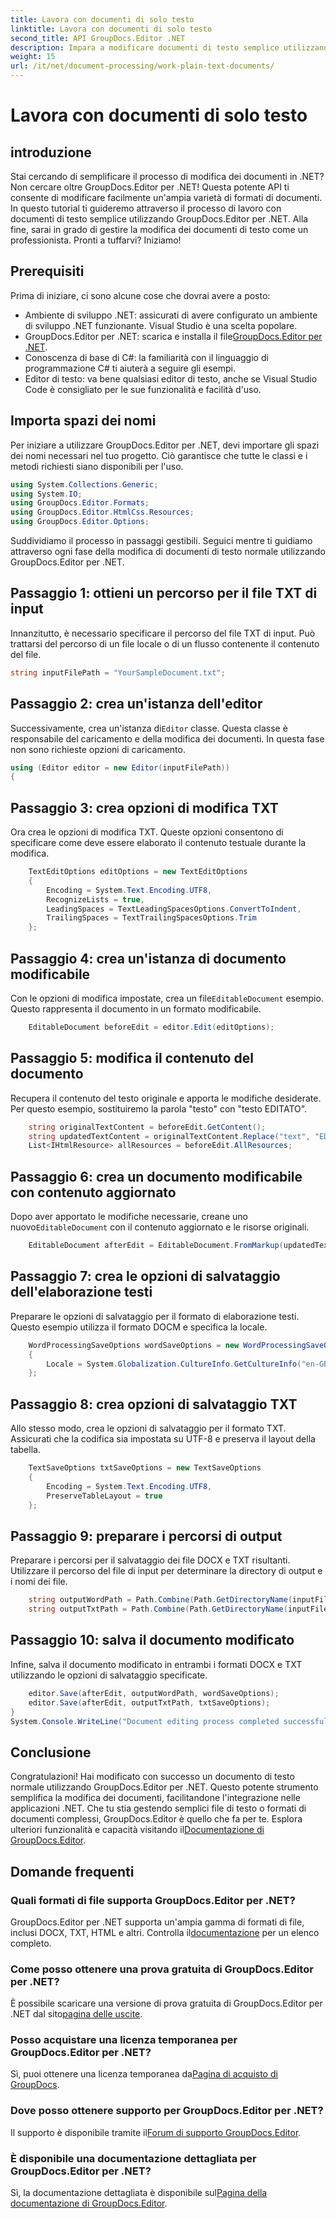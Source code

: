 ```yaml
---
title: Lavora con documenti di solo testo
linktitle: Lavora con documenti di solo testo
second_title: API GroupDocs.Editor .NET
description: Impara a modificare documenti di testo semplice utilizzando GroupDocs.Editor per .NET con la nostra guida passo passo. Semplifica il processo di modifica dei documenti .NET.
weight: 15
url: /it/net/document-processing/work-plain-text-documents/
---
```


# Lavora con documenti di solo testo

## introduzione
Stai cercando di semplificare il processo di modifica dei documenti in .NET? Non cercare oltre GroupDocs.Editor per .NET! Questa potente API ti consente di modificare facilmente un'ampia varietà di formati di documenti. In questo tutorial ti guideremo attraverso il processo di lavoro con documenti di testo semplice utilizzando GroupDocs.Editor per .NET. Alla fine, sarai in grado di gestire la modifica dei documenti di testo come un professionista. Pronti a tuffarvi? Iniziamo!
## Prerequisiti
Prima di iniziare, ci sono alcune cose che dovrai avere a posto:
- Ambiente di sviluppo .NET: assicurati di avere configurato un ambiente di sviluppo .NET funzionante. Visual Studio è una scelta popolare.
-  GroupDocs.Editor per .NET: scarica e installa il file[GroupDocs.Editor per .NET](https://releases.groupdocs.com/editor/net/).
- Conoscenza di base di C#: la familiarità con il linguaggio di programmazione C# ti aiuterà a seguire gli esempi.
- Editor di testo: va bene qualsiasi editor di testo, anche se Visual Studio Code è consigliato per le sue funzionalità e facilità d'uso.
## Importa spazi dei nomi
Per iniziare a utilizzare GroupDocs.Editor per .NET, devi importare gli spazi dei nomi necessari nel tuo progetto. Ciò garantisce che tutte le classi e i metodi richiesti siano disponibili per l'uso.
```csharp
using System.Collections.Generic;
using System.IO;
using GroupDocs.Editor.Formats;
using GroupDocs.Editor.HtmlCss.Resources;
using GroupDocs.Editor.Options;
```
Suddividiamo il processo in passaggi gestibili. Seguici mentre ti guidiamo attraverso ogni fase della modifica di documenti di testo normale utilizzando GroupDocs.Editor per .NET.
## Passaggio 1: ottieni un percorso per il file TXT di input
Innanzitutto, è necessario specificare il percorso del file TXT di input. Può trattarsi del percorso di un file locale o di un flusso contenente il contenuto del file.
```csharp
string inputFilePath = "YourSampleDocument.txt";
```
## Passaggio 2: crea un'istanza dell'editor
 Successivamente, crea un'istanza di`Editor` classe. Questa classe è responsabile del caricamento e della modifica dei documenti. In questa fase non sono richieste opzioni di caricamento.
```csharp
using (Editor editor = new Editor(inputFilePath))
{
```
## Passaggio 3: crea opzioni di modifica TXT
Ora crea le opzioni di modifica TXT. Queste opzioni consentono di specificare come deve essere elaborato il contenuto testuale durante la modifica.
```csharp
    TextEditOptions editOptions = new TextEditOptions
    {
        Encoding = System.Text.Encoding.UTF8,
        RecognizeLists = true,
        LeadingSpaces = TextLeadingSpacesOptions.ConvertToIndent,
        TrailingSpaces = TextTrailingSpacesOptions.Trim
    };
```
## Passaggio 4: crea un'istanza di documento modificabile
 Con le opzioni di modifica impostate, crea un file`EditableDocument` esempio. Questo rappresenta il documento in un formato modificabile.
```csharp
    EditableDocument beforeEdit = editor.Edit(editOptions);
```
## Passaggio 5: modifica il contenuto del documento
Recupera il contenuto del testo originale e apporta le modifiche desiderate. Per questo esempio, sostituiremo la parola "testo" con "testo EDITATO".
```csharp
    string originalTextContent = beforeEdit.GetContent();
    string updatedTextContent = originalTextContent.Replace("text", "EDITED text");
    List<IHtmlResource> allResources = beforeEdit.AllResources;
```
## Passaggio 6: crea un documento modificabile con contenuto aggiornato
 Dopo aver apportato le modifiche necessarie, creane uno nuovo`EditableDocument` con il contenuto aggiornato e le risorse originali.
```csharp
    EditableDocument afterEdit = EditableDocument.FromMarkup(updatedTextContent, allResources);
```
## Passaggio 7: crea le opzioni di salvataggio dell'elaborazione testi
Preparare le opzioni di salvataggio per il formato di elaborazione testi. Questo esempio utilizza il formato DOCM e specifica la locale.
```csharp
    WordProcessingSaveOptions wordSaveOptions = new WordProcessingSaveOptions(WordProcessingFormats.Docm)
    {
        Locale = System.Globalization.CultureInfo.GetCultureInfo("en-GB")
    };
```
## Passaggio 8: crea opzioni di salvataggio TXT
Allo stesso modo, crea le opzioni di salvataggio per il formato TXT. Assicurati che la codifica sia impostata su UTF-8 e preserva il layout della tabella.
```csharp
    TextSaveOptions txtSaveOptions = new TextSaveOptions
    {
        Encoding = System.Text.Encoding.UTF8,
        PreserveTableLayout = true
    };
```
## Passaggio 9: preparare i percorsi di output
Preparare i percorsi per il salvataggio dei file DOCX e TXT risultanti. Utilizzare il percorso del file di input per determinare la directory di output e i nomi dei file.
```csharp
    string outputWordPath = Path.Combine(Path.GetDirectoryName(inputFilePath), Path.GetFileNameWithoutExtension(inputFilePath) + ".docm");
    string outputTxtPath = Path.Combine(Path.GetDirectoryName(inputFilePath), Path.GetFileNameWithoutExtension(inputFilePath) + ".txt");
```
## Passaggio 10: salva il documento modificato
Infine, salva il documento modificato in entrambi i formati DOCX e TXT utilizzando le opzioni di salvataggio specificate.
```csharp
    editor.Save(afterEdit, outputWordPath, wordSaveOptions);
    editor.Save(afterEdit, outputTxtPath, txtSaveOptions);
}
System.Console.WriteLine("Document editing process completed successfully!");
```
## Conclusione
 Congratulazioni! Hai modificato con successo un documento di testo normale utilizzando GroupDocs.Editor per .NET. Questo potente strumento semplifica la modifica dei documenti, facilitandone l'integrazione nelle applicazioni .NET. Che tu stia gestendo semplici file di testo o formati di documenti complessi, GroupDocs.Editor è quello che fa per te. Esplora ulteriori funzionalità e capacità visitando il[Documentazione di GroupDocs.Editor](https://tutorials.groupdocs.com/editor/net/).
## Domande frequenti
### Quali formati di file supporta GroupDocs.Editor per .NET?
 GroupDocs.Editor per .NET supporta un'ampia gamma di formati di file, inclusi DOCX, TXT, HTML e altri. Controlla il[documentazione](https://tutorials.groupdocs.com/editor/net/) per un elenco completo.
### Come posso ottenere una prova gratuita di GroupDocs.Editor per .NET?
 È possibile scaricare una versione di prova gratuita di GroupDocs.Editor per .NET dal sito[pagina delle uscite](https://releases.groupdocs.com/).
### Posso acquistare una licenza temporanea per GroupDocs.Editor per .NET?
Sì, puoi ottenere una licenza temporanea da[Pagina di acquisto di GroupDocs](https://purchase.groupdocs.com/temporary-license/).
### Dove posso ottenere supporto per GroupDocs.Editor per .NET?
 Il supporto è disponibile tramite il[Forum di supporto GroupDocs.Editor](https://forum.groupdocs.com/c/editor/20).
### È disponibile una documentazione dettagliata per GroupDocs.Editor per .NET?
 Sì, la documentazione dettagliata è disponibile sul[Pagina della documentazione di GroupDocs.Editor](https://tutorials.groupdocs.com/editor/net/).